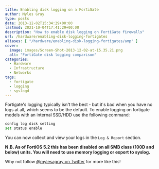 ```yaml
---
title: Enabling disk logging on a FortiGate
author: Myles Gray
type: posts
date: 2013-12-02T15:34:29+00:00
lastmod: 2021-10-04T17:41:29+00:00
description: "How to enable disk logging on FortiGate firewalls"
url: /hardware/enabling-disk-logging-fortigates
aliases: [ "/hardware/enabling-disk-logging-fortigates/amp" ]
cover:
  image: images/Screen-Shot-2013-12-02-at-15.35.21.png
  alt: "FortiGate disk logging comparison"
categories:
  - Hardware
  - Infrastructure
  - Networks
tags:
  - fortigate
  - logging
  - syslogd
---
```


Fortigate's logging typically isn't the best - but it's bad when you have no logs at all, which seems to be the default. To enable logging on fortigate models with an internal SSD/HDD use the following command:

```sh
config log disk setting
set status enable
```

You can now collect and view your logs in the `Log & Report` section.

**N.B. As of FortiOS 5.2 this has been disabled on all SMB class (100D and below) units. You will need to use memory logging or export to syslog.**

Why not follow [@mylesagray on Twitter][1] for more like this!

 [1]: https://twitter.com/mylesagray